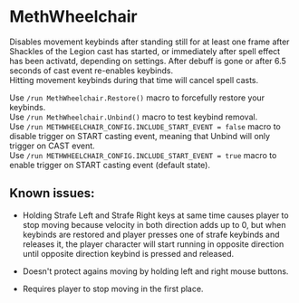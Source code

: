 # MethWheelchair

Disables movement keybinds after standing still for at least one frame after Shackles of the Legion cast has started, or immediately after spell effect has been activatd, depending on settings. After debuff is gone or after 6.5 seconds of cast event re-enables keybinds.<br>
Hitting movement keybinds during that time will cancel spell casts.


Use ``/run MethWheelchair.Restore()`` macro to forcefully restore your keybinds.<br>
Use ``/run MethWheelchair.Unbind()`` macro to test keybind removal.<br>
Use ``/run METHWHEELCHAIR_CONFIG.INCLUDE_START_EVENT = false`` macro to disable trigger on START casting event, meaning that Unbind will only trigger on CAST event.<br>
Use ``/run METHWHEELCHAIR_CONFIG.INCLUDE_START_EVENT = true`` macro to enable trigger on START casting event (default state).<br>



## Known issues:

- Holding Strafe Left and Strafe Right keys at same time causes player to stop moving because velocity in both direction adds up to 0, but when keybinds are restored and player presses one of strafe keybinds and releases it, the player character will start running in opposite direction until opposite direction keybind is pressed and released.

- Doesn't protect agains moving by holding left and right mouse buttons.

- Requires player to stop moving in the first place.